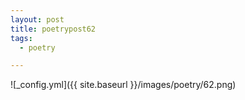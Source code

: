 ```yaml
---
layout: post
title: poetrypost62
tags:
  - poetry

---
```




![_config.yml]({{ site.baseurl }}/images/poetry/62.png)

